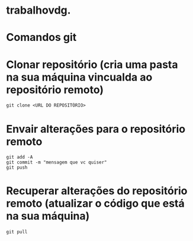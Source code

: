 # trabalhovdg.


# Comandos git
# Clonar repositório (cria uma pasta na sua máquina vincualda ao repositório remoto)
```
git clone <URL DO REPOSITÓRIO>
```

# Envair alterações para o repositório remoto
```
git add -A
git commit -m "mensagem que vc quiser"
git push
```


# Recuperar alterações do repositório remoto (atualizar o código que está na sua máquina)
```
git pull
```